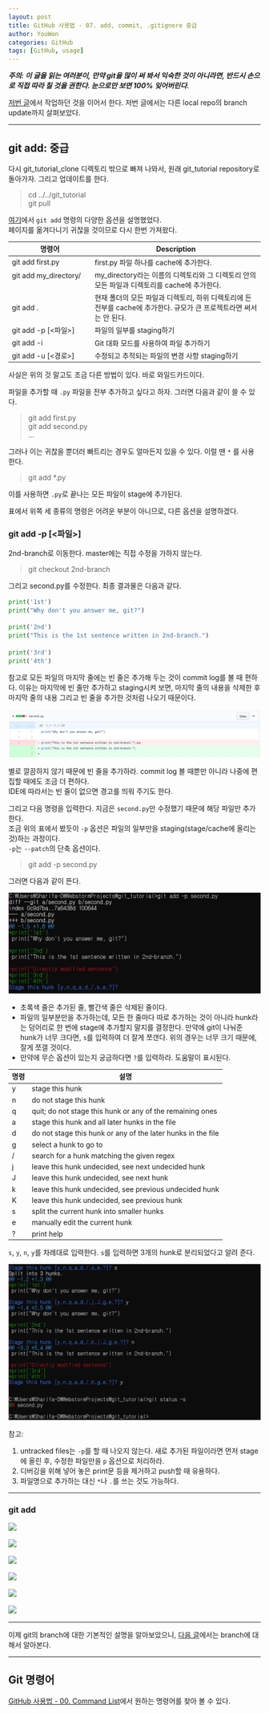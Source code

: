 ```yaml
---
layout: post
title: GitHub 사용법 - 07. add, commit, .gitignore 중급
author: YouWon
categories: GitHub
tags: [GitHub, usage]
---
```



***주의: 이 글을 읽는 여러분이, 만약 git을 많이 써 봐서 익숙한 것이 아니라면, 반드시 손으로 직접 따라 칠 것을 권한다. 눈으로만 보면 100% 잊어버린다.***

[저번 글](https://greeksharifa.github.io/github/2018/08/12/github-usage-06-branch-intermediate/)에서 작업하던 것을 이어서 한다. 저번 글에서는 다른 local repo의 branch update까지 살펴보았다.

---

## git add: 중급

다시 git_tutorial_clone 디렉토리 밖으로 빠져 나와서, 원래 git_tutorial repository로 돌아가자. 그리고 업데이트를 한다.

> cd ../../git_tutorial  
> git pull  

[여기](https://greeksharifa.github.io/github/2018/06/29/github-usage-02-create-project/#git-add)에서 `git add` 명령의 다양한 옵션을 설명했었다.  
페이지를 옮겨다니기 귀찮을 것이므로 다시 한번 가져왔다.

| 명령어| Description
| -------- | --------
| git add first.py | first.py 파일 하나를 cache에 추가한다.
| git add my_directory/  &nbsp; &nbsp; &nbsp; &nbsp; &nbsp; &nbsp; &nbsp; &nbsp; &nbsp; &nbsp; &nbsp; &nbsp; &nbsp; &nbsp; &nbsp; | my_directory라는 이름의 디렉토리와 그 디렉토리 안의 모든 파일과 디렉토리를 cache에 추가한다.
| git add . | 현재 폴더의 모든 파일과 디렉토리, 하위 디렉토리에 든 전부를 cache에 추가한다. 규모가 큰 프로젝트라면 써서는 안 된다.
| git add -p [\<파일\>] | 파일의 일부를 staging하기
| git add -i | Git 대화 모드를 사용하여 파일 추가하기
| git add -u [\<경로\>] | 수정되고 추적되는 파일의 변경 사항 staging하기 

사실은 위의 것 말고도 조금 다른 방법이 있다. 바로 와일드카드이다.

파일을 추가할 때 `.py` 파일을 전부 추가하고 싶다고 하자. 그러면 다음과 같이 쓸 수 있다.

> git add first.py  
> git add second.py  
> ...

그러나 이는 귀찮을 뿐더러 빠트리는 경우도 얼마든지 있을 수 있다. 이럴 땐 `*` 를 사용한다.

> git add *.py

이를 사용하면 `.py`로 끝나는 모든 파일이 stage에 추가된다.

표에서 위쪽 세 종류의 명령은 어려운 부분이 아니므로, 다른 옵션을 설명하겠다.

### git add -p [\<파일\>]

2nd-branch로 이동한다. master에는 직접 수정을 가하지 않는다.

> git checkout 2nd-branch

그리고 second.py를 수정한다. 최종 결과물은 다음과 같다.

```python
print('1st')
print("Why don't you answer me, git?")

print('2nd')
print("This is the 1st sentence written in 2nd-branch.")

print('3rd')
print('4th')

```

참고로 모든 파일의 마지막 줄에는 빈 줄은 추가해 두는 것이 commit log를 볼 때 편하다. 이유는 마지막에 빈 줄만 추가하고 staging시켜 보면, 마지막 줄의 내용을 삭제한 후 마지막 줄의 내용 그리고 빈 줄을 추가한 것처럼 나오기 때문이다.

![07_diff](/public/img/GitHub/2018_08_12_github_usage_06_branch-intermediate/07_diff.PNG)

별로 깔끔하지 않기 때문에 빈 줄을 추가하라. commit log 볼 때뿐만 아니라 나중에 편집할 때에도 조금 더 편하다.  
IDE에 따라서는 빈 줄이 없으면 경고를 띄워 주기도 한다.

그리고 다음 명령을 입력한다. 지금은 `second.py`만 수정했기 때문에 해당 파일만 추가한다.  
조금 위의 표에서 봤듯이 `-p` 옵션은 파일의 일부만을 staging(stage/cache에 올리는 것)하는 과정이다.  
`-p`는 `--patch`의 단축 옵션이다.

> git add -p second.py

그러면 다음과 같이 뜬다.

![08_patch](/public/img/GitHub/2018_08_12_github_usage_06_branch-intermediate/08_patch.PNG)

- 초록색 줄은 추가된 줄, 빨간색 줄은 삭제된 줄이다.
- 파일의 일부분만을 추가하는데, 모든 한 줄마다 따로 추가하는 것이 아니라 hunk라는 덩어리로 한 번에 stage에 추가할지 말지를 결정한다. 만약에 git이 나눠준 hunk가 너무 크다면, `s`를 입력하여 더 잘게 쪼갠다. 위의 경우는 너무 크기 때문에, 잘게 쪼갤 것이다.
- 만약에 무슨 옵션이 있는지 궁금하다면 `?`를 입력하라. 도움말이 표시된다.

명령 | 설명
-------- | --------
y | stage this hunk
n | do not stage this hunk
q | quit; do not stage this hunk or any of the remaining ones
a | stage this hunk and all later hunks in the file
d | do not stage this hunk or any of the later hunks in the file
g | select a hunk to go to
/ | search for a hunk matching the given regex
j | leave this hunk undecided, see next undecided hunk
J | leave this hunk undecided, see next hunk
k | leave this hunk undecided, see previous undecided hunk
K | leave this hunk undecided, see previous hunk
s | split the current hunk into smaller hunks
e | manually edit the current hunk
? | print help

`s`, `y`, `n`, `y`를 차례대로 입력한다. `s`를 입력하면 3개의 hunk로 분리되었다고 알려 준다.

![09_hunk](/public/img/GitHub/2018_08_12_github_usage_06_branch-intermediate/09_hunk.PNG)

참고:
1. untracked files는 `-p`를 할 때 나오지 않는다. 새로 추가된 파일이라면 먼저 stage에 올린 후, 수정한 파일만을 `p` 옵션으로 처리하라.
2. 디버깅을 위해 넣어 놓은 print문 등을 제거하고 push할 때 유용하다.
3. 파일명으로 추가하는 대신 `*`나 `.`를 쓰는 것도 가능하다.

---

### git add 








![](/public/img/GitHub/2018_08_12_github_usage_06_branch-intermediate/.PNG)

![](/public/img/GitHub/2018_08_12_github_usage_06_branch-intermediate/.PNG)

![](/public/img/GitHub/2018_08_12_github_usage_06_branch-intermediate/.PNG)

![](/public/img/GitHub/2018_08_12_github_usage_06_branch-intermediate/.PNG)

![](/public/img/GitHub/2018_08_12_github_usage_06_branch-intermediate/.PNG)

![](/public/img/GitHub/2018_08_12_github_usage_06_branch-intermediate/.PNG)

---

이제 git의 branch에 대한 기본적인 설명을 알아보았으니, [다음 글](https://greeksharifa.github.io/github/2018/08/11/github-usage-05-branch-basic/)에서는 branch에 대해서 알아본다.

---

## Git 명령어

[GitHub 사용법 - 00. Command List](https://greeksharifa.github.io/github/2018/06/29/github-usage-00-command-list/)에서 원하는 명령어를 찾아 볼 수 있다.
